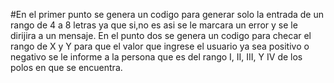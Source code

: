 #En el primer punto se genera un codigo para generar solo la entrada de un rango de 4 a 8 letras ya que si,no es asi
se le marcara un error y se le dirijira a un mensaje.
En el punto dos se genera un codigo para checar el rango de X y Y para que el valor que ingrese el usuario
ya sea positivo o negativo se le informe a la persona que es del rango I, II, III, Y IV de los polos en que se encuentra.
